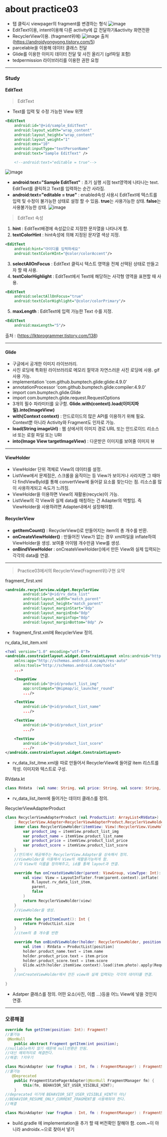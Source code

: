 about practice03
============
- 탭 클릭시 viewpager의 fragment를 변경하는 형식
![image](https://user-images.githubusercontent.com/44865268/74635075-94248b80-51a8-11ea-9133-63109bfa13e8.png)
- EditText이용, intent이용해 다른 activity에 값 전달하기&activity 화면전환
- RecyclerView이용. (fragment위에)
![image](https://user-images.githubusercontent.com/44865268/74825958-1bf7ca80-534e-11ea-9b4b-73b4d80ac3e5.png)
출처(https://androidyongyong.tistory.com/5)
- parcelable을 이용해 데이터 클래스 전달
- Glide를 이용한 이미지 데이터 전달 및 사진 올리기 (gif파일 포함)
- tedpermission 라이브러리를 이용한 권한 요청
***
### Study
#### EditText
> EditText
- Text를 입력 및 수정 가능한 View 위젯
```xml
<EditText
    android:id="@+id/sample_EditText"
    android:layout_width="wrap_content"
    android:layout_height="wrap_content"
    android:layout_weight="1"
    android:ems="10"
    android:inputType="textPersonName"
    android:text="Sample EditText" />

    <!--android:text="editable = true"-->

```
![image](https://user-images.githubusercontent.com/44865268/74804868-d70b6e00-5324-11ea-876a-3075fa048f97.png)

- **android:text="Sample EditText"** : 초기 실행 시점 text영역에 나타나는 text. EditText를 클릭하고 Text를 입력하는 순간 사라짐.
- **android:text="editable = true"** : enabled속성 사용시 EditText에 텍스트를 입력 및 수정이 불가능한 상태로 설정 할 수 있음. **true**는 사용가능한 상태. **false**는 사용불가능한 상태.
![image](https://user-images.githubusercontent.com/44865268/74805050-6dd82a80-5325-11ea-9315-1594f1a69dc7.png)

> EditText 속성
1. **hint** : EditText배경에 속성값으로 지정한 문자열을 나타나게 함.
2. **textColorHint** : hint속성에 의해 지정된 문자열 색상 지정.
```xml
<EditText
    android:hint="아이디를 입력하세요"
    android:textColorHInt="@color/colorAccent"/>
```
3. **selectAllOnFocus** : EditText 클릭시 텍스트 영역을 전체 선택된 상태로 만들고자 할 때 사용.
4. **textColorHighlight** : EditText에서 Text에 해당하는 사각형 영역을 표현할 때 사용.
```xml
<EditText
    android:selectAllOnFocus="true"
    android:textColorHighlight="@color/colorPrimary"/>
```
5. **maxLength** : EditText에 입력 가능한 Text 수를 지정.
```xml
<EditText
    android:maxLength="5"/>
```

출처 : (https://lktprogrammer.tistory.com/138)

---


#### Glide
- 구글에서 공개한 이미지 라이브러리.
- 사진 로딩에 특화된 라이브러리로 메모리 절약과 자연스러운 사진 로딩에 사용. gif 사용 가능.
- implementation 'com.github.bumptech.glide:glide:4.9.0'
- annotationProcessor 'com.github.bumptech.glide:compiler:4.9.0'
- import com.bumptech.glide.Glide
- import com.bumptech.glide.request.RequestOptions
- 3개의 필수 파라미터를 요구함. **Glide.with(context).load(이미지파일).into(ImageView)**
- **with(Context context)** : 안드로이드의 많은 API를 이용하기 위해 필요. Context뿐 아니라 Activity와 Fragment도 인자로 가능.
- **load(String imageUrl)** : 웹 상에서의 이미지 경로 URL 또는 안드로이드 리소스 id 또는 로컬 파일 또는 URI
- **into(Image View targetImageView)** : 다운받은 이미지를 보여줄 이미지 뷰
---
#### ViewHolder
- ViewHolder 단위 객체로 View의 데이터를 설정.
- ListView에서 문제점은, 스크롤을 움직이는 등 View가 보이거나 사라지면 그 때마다 findViewById를 통해 convertView에 들어갈 요소를 찾는다는 점. 리소스를 많이 사용하게되고 속도가 느려짐.
- ViewHolder을 이용하면 View의 재활용(recycle)이 가능.
- ListView의 각 View와 실제 data를 매칭하는 건 Adapter의 역할임. 즉 ViewHolder을 사용하려면 Adapter내에서 설정해야함.

#### RecyclerView

- **getItemCount()** : RecyclerView()로 만들어지는 item의 총 개수를 반환.
- **onCreateViewHolder()** : 만들어진 View가 없는 경우 xml파일을 inflate하여 ViewHolder을 생성. 보여줄 아이템 개수만큼 View를 생성.
- **onBindViewHolder** : onCreateViewHolder()에서 만든 View와 실제 입력되는 각각의 data를 연결.
---

> Practice03에서의 RecyclerView(Fragment위)구현 요약

fragment_first.xml
```xml
<androidx.recyclerview.widget.RecyclerView
        android:id="@+id/rv_data_list"
        android:layout_width="match_parent"
        android:layout_height="match_parent"
        android:layout_marginStart="8dp"
        android:layout_marginEnd="8dp"
        android:layout_marginTop="8dp"
        android:layout_marginBottom="8dp" />
```
- fragment_first.xml에 RecyclerView 정의.

rv_data_list_item.xml

```xml
<?xml version="1.0" encoding="utf-8"?>
<androidx.constraintlayout.widget.ConstraintLayout xmlns:android="http://schemas.android.com/apk/res/android"
    xmlns:app="http://schemas.android.com/apk/res-auto"
    xmlns:tools="http://schemas.android.com/tools"
    ...>

    <ImageView
        android:id="@+id/product_list_img"
        app:srcCompat="@mipmap/ic_launcher_round"
        .../>

    <TextView
        android:id="@+id/product_list_name"
        .../>

    <TextView
        android:id="@+id/product_list_price"
        .../>

    <TextView
        android:id="@+id/product_list_score"
        .../>
</androidx.constraintlayout.widget.ConstraintLayout>
```
- rv_data_list_itme.xml을 따로 만들어서 RecyclerView에 들어갈 item 리스트를 작성. 이미지와 텍스트로 구성.

RVdata.kt
```kt
class RVdata  (val name: String, val price: String, val score: String, val photo: String)
```
- rv_data_list_item에 들어가는 데이터 클래스를 정의.

RecyclerViewAdapterProduct
```kt
class RecyclerViewAdapterProduct (val ProductList: ArrayList<RVdata>)
    : RecyclerView.Adapter<RecyclerViewAdapterProduct.RecyclerViewHolder>(){
    inner class RecyclerViewHolder(itemView: View):RecyclerView.ViewHolder(itemView){
        var product_img = itemView.product_list_img
        var product_name = itemView.product_list_name
        var product_price = itemView.product_list_price
        var product_score = itemView.product_list_score
    }
    //안드에서 제공해주는 RecyclerView.Adapter을 상속해서 정의.
    //ViewHolder을 이용해서 View의 재활용가능하게 함.
    //각 View의 이름을 정의해주고, id를 통해 layout과 연결.

    override fun onCreateViewHolder(parent: ViewGroup, viewType: Int): RecyclerViewHolder {
        val view: View = LayoutInflater.from(parent.context).inflate(
            R.layout.rv_data_list_item,
            parent,
            false
        )
        return RecyclerViewHolder(view)
    }
    //ViewHolder을 생성.

    override fun getItemCount(): Int {
        return ProductList.size
    }
    //item의 총 개수를 반환

    override fun onBindViewHolder(holder: RecyclerViewHolder, position: Int) {
        val item : RVdata = ProductList[position]
        holder.product_name.text = item.name
        holder.product_price.text = item.price
        holder.product_score.text = item.score
        Glide.with(holder.itemView.context).load(item.photo).apply(RequestOptions()).into(holder.product_img)
    }
    //onCreateViewHolder에서 만든 view와 실제 입력되는 각각의 데이터를 연결.
    
}
```
- Adatper 클래스를 정의. 어떤 요소(사진, 이름 ...)등을 어느 View에 넣을 것인지 연결.

***
### 오류해결
```kt
override fun getItem(position: Int): Fragment?
//불가능
 @NonNull
    public abstract Fragment getItem(int position);
//nullable하지 않기 때문에 null반환은 안됨. 
//대신 예외처리로 해결한다.
//해결: ?지우기
```

```kt
class MainAdapter (var fragNum : Int, fm : FragmentManager) : FragmentStatePagerAdapter(fm) {...}
//불가능
   @Deprecated
    public FragmentStatePagerAdapter(@NonNull FragmentManager fm) {
        this(fm, BEHAVIOR_SET_USER_VISIBLE_HINT);
    }
//deprecated 이기에 BEHAVIOR_SET_USER_VISIBLE_HINT이 아닌
//BEHAVIOR_RESUME_ONLY_CURRENT_FRAGMENT를 사용해줘야 한다.
//해결

class MainAdapter (var fragNum : Int, fm : FragmentManager) : FragmentStatePagerAdapter(fm, BEHAVIOR_RESUME_ONLY_CURRENT_FRAGMENT) {...}

```
- build.gradle 에 implementation을 추가 할 때 버전확인 잘해야 함. com.~이 아니라 androidx.~으로 찾아서 넣기
